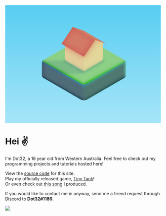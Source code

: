<div style="background-image: linear-gradient(hsl(194, 85%, 65%), hsl(194, 85%, 81%));max-height: 30vh;"><img src="sunrise somewhere.svg"></div>

# Hei ✌️ 
I'm Dot32, a 16 year old from Western Australia. Feel free to check out my programming projects and tutorials hosted here!

View the [source code](https://github.com/Dot32IsCool/dot32-website-v4) for this site. <br>
Play my officially released game, [Tiny Tank](https://dot32.itch.io/tiny-tank)! <br>
Or even check out [this song](https://soundcloud.com/dot32/journey-to-the-clouds) I produced. <br>

If you would like to contact me in anyway, send me a friend request through Discord to **Dot32#1186**.

<img src="https://github-readme-stats.vercel.app/api/top-langs/?username=Dot32IsCool&layout=compact&langs_count=6">